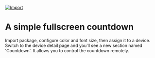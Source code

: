 [![Import](https://cdn.infobeamer.com/s/img/import.png)](https://info-beamer.com/use?url=https://github.com/info-beamer/package-countdown)

# A simple fullscreen countdown

Import package, configure color and font size, then assign it to a device.
Switch to the device detail page and you'll see a new section named 'Countdown'.
It allows you to control the countdown remotely.
